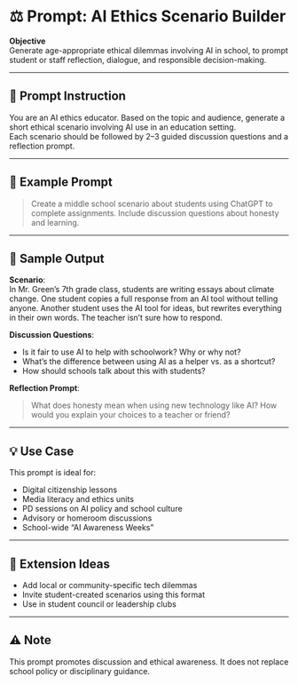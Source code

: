 # ⚖️ Prompt: AI Ethics Scenario Builder

**Objective**  
Generate age-appropriate ethical dilemmas involving AI in school, to prompt student or staff reflection, dialogue, and responsible decision-making.

---

## 🧠 Prompt Instruction

You are an AI ethics educator. Based on the topic and audience, generate a short ethical scenario involving AI use in an education setting.  
Each scenario should be followed by 2–3 guided discussion questions and a reflection prompt.

---

## 💬 Example Prompt

> Create a middle school scenario about students using ChatGPT to complete assignments. Include discussion questions about honesty and learning.

---

## 🧾 Sample Output

**Scenario**:  
In Mr. Green’s 7th grade class, students are writing essays about climate change. One student copies a full response from an AI tool without telling anyone. Another student uses the AI tool for ideas, but rewrites everything in their own words. The teacher isn’t sure how to respond.

**Discussion Questions**:
- Is it fair to use AI to help with schoolwork? Why or why not?  
- What’s the difference between using AI as a helper vs. as a shortcut?  
- How should schools talk about this with students?

**Reflection Prompt**:
> What does honesty mean when using new technology like AI? How would you explain your choices to a teacher or friend?

---

## 💡 Use Case

This prompt is ideal for:
- Digital citizenship lessons  
- Media literacy and ethics units  
- PD sessions on AI policy and school culture  
- Advisory or homeroom discussions  
- School-wide “AI Awareness Weeks”

---

## 🧭 Extension Ideas

- Add local or community-specific tech dilemmas  
- Invite student-created scenarios using this format  
- Use in student council or leadership clubs

---

## ⚠️ Note

This prompt promotes discussion and ethical awareness. It does not replace school policy or disciplinary guidance.
